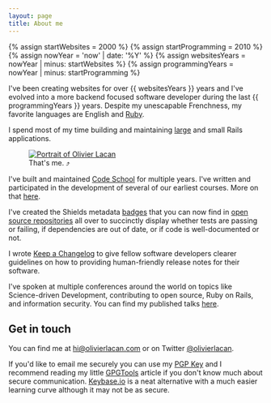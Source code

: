 ```yaml
---
layout: page
title: About me
---
```


{% assign startWebsites = 2000 %}
{% assign startProgramming = 2010 %}
{% assign nowYear = 'now' | date: '%Y' %}
{% assign websitesYears = nowYear | minus: startWebsites %}
{% assign programmingYears = nowYear | minus: startProgramming %}

I've been creating websites for over {{ websitesYears }} years</span>
and I've evolved into a more backend focused software developer during
the last {{ programmingYears }} years. Despite my unescapable
Frenchness, my favorite languages are English and
[Ruby](http://tryruby.org).

I spend most of my time building and maintaining
[large](https://codeschool.com) and small Rails applications.

<figure id="mug">
  <a href="https://en.gravatar.com/userimage/4041830/dbf236e2e62fc5199015d289d59cf551.jpg?size=2048" title="Download a huge version of my face to see if you can figure out the number of degrees I tilted it for this shot.">
    <img src ="https://en.gravatar.com/userimage/4041830/dbf236e2e62fc5199015d289d59cf551.jpg?size=540" alt="Portrait of Olivier Lacan"/>
  </a>
  <figcaption>That's me. &#10548;</figcaption>
</figure>

I've built and maintained [Code School](https://www.codeschool.com) for
multiple years. I've written and participated in the development of
several of our earliest courses. More on that [here](/work).

I've created the Shields metadata [badges](http://shields.io) that
you can now find in [open source repositories][gh-shields] all over to
succinctly display whether tests are passing or failing, if dependencies
are out of date, or if code is well-documented or not.

[gh-shields]: https://github.com/search?utf8=✓&q=https%3A%2F%2Fimg.shields.io%2F&type=Code

I wrote [Keep a Changelog](http://keepachangelog.com) to give fellow
software developers clearer guidelines on how to providing
human-friendly release notes for their software.

I've spoken at multiple conferences around the world on topics like
Science-driven Development, contributing to open source, Ruby on Rails,
and information security. You can find my published talks [here](/talks).

## Get in touch

You can find me at <a href="mailto:hi@olivierlacan.com">hi@olivierlacan.com</a>
or on Twitter <a href="https://twitter.com/olivierlacan">@olivierlacan</a>.

If you'd like to email me securely you can use my [PGP Key][pgp] and I recommend reading my little [GPGTools](/tools/security/gpgtools) article if you don't know much about secure communication. [Keybase.io](https://keybase.io/olivierlacan) is a neat alternative with a much easier learning curve although it may not be as secure.

[pgp]: http://hkps.pool.sks-keyservers.net/pks/ookup?search=hi%40olivierlacan.com&fingerprint=on&op=index
